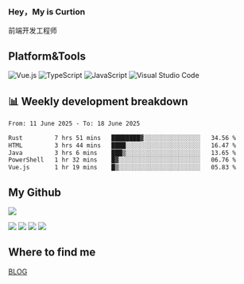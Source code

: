 ### Hey，My is Curtion
前端开发工程师
## Platform&Tools

![Vue.js](https://img.shields.io/badge/-Vue.js-4FC08D?style=flat-square&logo=Vue.js&logoColor=white)
![TypeScript](https://img.shields.io/badge/-TypeScript-007ACC?style=flat-square&logo=typescript&logoColor=white)
![JavaScript](https://img.shields.io/badge/-JavaScript-F7DF1E?style=flat-square&logo=javascript&logoColor=black)
![Visual Studio Code](https://img.shields.io/badge/-VSCode-007ACC?style=flat-square&logo=Visual-Studio-Code&logoColor=white)

## 📊 Weekly development breakdown

<!--START_SECTION:waka-->

```txt
From: 11 June 2025 - To: 18 June 2025

Rust         7 hrs 51 mins   ████████▓░░░░░░░░░░░░░░░░   34.56 %
HTML         3 hrs 44 mins   ████░░░░░░░░░░░░░░░░░░░░░   16.47 %
Java         3 hrs 6 mins    ███▒░░░░░░░░░░░░░░░░░░░░░   13.65 %
PowerShell   1 hr 32 mins    █▓░░░░░░░░░░░░░░░░░░░░░░░   06.76 %
Vue.js       1 hr 19 mins    █▒░░░░░░░░░░░░░░░░░░░░░░░   05.83 %
```

<!--END_SECTION:waka-->

## My Github

![](http://github-profile-summary-cards.vercel.app/api/cards/profile-details?username=curtion&theme=nord_bright)

![](http://github-profile-summary-cards.vercel.app/api/cards/stats?username=curtion&theme=nord_bright)
![](http://github-profile-summary-cards.vercel.app/api/cards/productive-time?username=curtion&theme=nord_bright&utcOffset=8)
![](http://github-profile-summary-cards.vercel.app/api/cards/repos-per-language?username=curtion&theme=nord_bright)
![](http://github-profile-summary-cards.vercel.app/api/cards/most-commit-language?username=curtion&theme=nord_bright)

## Where to find me

[BLOG](https://blog.3gxk.net)
